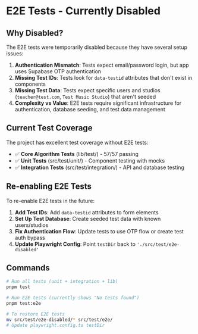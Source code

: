 # E2E Tests - Currently Disabled

## Why Disabled?

The E2E tests were temporarily disabled because they have several setup issues:

1. **Authentication Mismatch**: Tests expect email/password login, but app uses Supabase OTP authentication
2. **Missing Test IDs**: Tests look for `data-testid` attributes that don't exist in components
3. **Missing Test Data**: Tests expect specific users and studios (`teacher@test.com`, `Test Music Studio`) that aren't seeded
4. **Complexity vs Value**: E2E tests require significant infrastructure for authentication, database seeding, and test data management

## Current Test Coverage

The project has excellent test coverage without E2E tests:

- ✅ **Core Algorithm Tests** (lib/test/) - 57/57 passing
- ✅ **Unit Tests** (src/test/unit/) - Component testing with mocks  
- ✅ **Integration Tests** (src/test/integration/) - API and database testing

## Re-enabling E2E Tests

To re-enable E2E tests in the future:

1. **Add Test IDs**: Add `data-testid` attributes to form elements
2. **Set Up Test Database**: Create seeded test data with known users/studios
3. **Fix Authentication Flow**: Update tests to use OTP flow or create test auth bypass
4. **Update Playwright Config**: Point `testDir` back to `'./src/test/e2e-disabled'`

## Commands

```bash
# Run all tests (unit + integration + lib)
pnpm test

# Run E2E tests (currently shows "No tests found")
pnpm test:e2e

# To restore E2E tests
mv src/test/e2e-disabled/* src/test/e2e/
# Update playwright.config.ts testDir
```